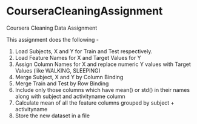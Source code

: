 # CourseraCleaningAssignment
Coursera Cleaning Data Assignment

This assignment does the following - 

1. Load Subjects, X and Y for Train and Test respectively.
2. Load Feature Names for X and Target Values for Y
3. Assign Column Names for X and replace numeric Y values with Target Values (like WALKING, SLEEPING) 
4. Merge Subject, X and Y by Column Binding
5. Merge Train and Test by Row Binding
5. Include only those columns which have mean() or std() in their names along with subject and activityname column
6. Calculate mean of all the feature columns grouped by subject + activityname
7. Store the new dataset in a file
